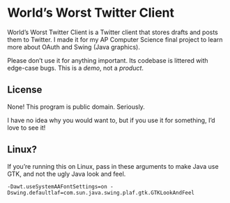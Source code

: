 # World’s Worst Twitter Client
World’s Worst Twitter Client is a Twitter client that stores drafts and posts them to Twitter. I made it for my AP Computer Science final project to learn more about OAuth and Swing (Java graphics).

Please don’t use it for anything important. Its codebase is littered with edge-case bugs. This is a *demo*, not a *product*.

## License
None! This program is public domain. Seriously.

I have no idea why you would want to, but if you use it for something, I’d love to see it!

## Linux?
If you’re running this on Linux, pass in these arguments to make Java use GTK, and not the ugly Java look and feel.
```
-Dawt.useSystemAAFontSettings=on -Dswing.defaultlaf=com.sun.java.swing.plaf.gtk.GTKLookAndFeel
```
